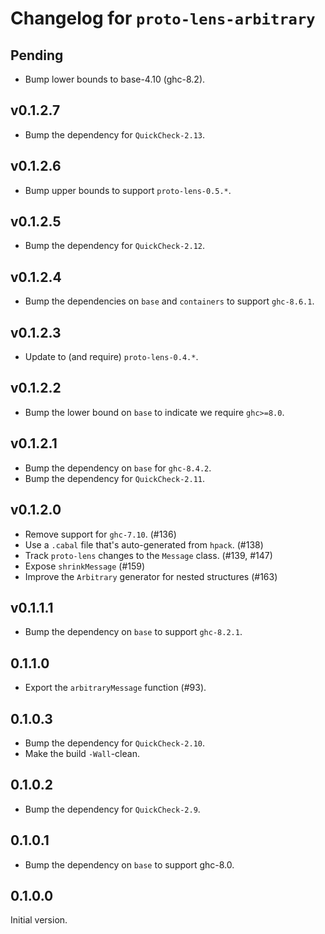 # Changelog for `proto-lens-arbitrary`

## Pending
- Bump lower bounds to base-4.10 (ghc-8.2).

## v0.1.2.7
- Bump the dependency for `QuickCheck-2.13`.

## v0.1.2.6
- Bump upper bounds to support `proto-lens-0.5.*`.

## v0.1.2.5
- Bump the dependency for `QuickCheck-2.12`.

## v0.1.2.4
- Bump the dependencies on `base` and `containers` to support `ghc-8.6.1`.

## v0.1.2.3
- Update to (and require) `proto-lens-0.4.*`.

## v0.1.2.2
- Bump the lower bound on `base` to indicate we require `ghc>=8.0`.

## v0.1.2.1
- Bump the dependency on `base` for `ghc-8.4.2`.
- Bump the dependency for `QuickCheck-2.11`.

## v0.1.2.0
- Remove support for `ghc-7.10`. (#136)
- Use a `.cabal` file that's auto-generated from `hpack`. (#138)
- Track `proto-lens` changes to the `Message` class. (#139, #147)
- Expose `shrinkMessage` (#159)
- Improve the `Arbitrary` generator for nested structures (#163)


## v0.1.1.1
- Bump the dependency on `base` to support `ghc-8.2.1`.

## 0.1.1.0
- Export the `arbitraryMessage` function (#93).

## 0.1.0.3
- Bump the dependency for `QuickCheck-2.10`.
- Make the build `-Wall`-clean.

## 0.1.0.2
- Bump the dependency for `QuickCheck-2.9`.

## 0.1.0.1
- Bump the dependency on `base` to support ghc-8.0.

## 0.1.0.0
Initial version.


